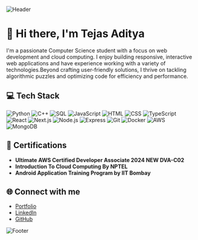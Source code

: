 ![Header](https://capsule-render.vercel.app/api?type=waving&color=gradient&height=100&section=header)

# 👋 Hi there, I'm Tejas Aditya



I'm a passionate Computer Science student with a focus on web development and cloud computing. I enjoy building responsive, interactive web applications and have experience working with a variety of technologies.Beyond crafting user-friendly solutions, I thrive on tackling algorithmic puzzles and optimizing code for efficiency and performance. 

## 💻 Tech Stack
<p> 
<img src="https://img.shields.io/badge/-Python-3776AB?style=for-the-badge&logo=python&logoColor=white" alt="Python"/>
<img src="https://img.shields.io/badge/-C++-00599C?style=for-the-badge&logo=cplusplus&logoColor=white" alt="C++"/>
<img src="https://img.shields.io/badge/-SQL-4479A1?style=for-the-badge&logo=postgresql&logoColor=white" alt="SQL"/>
<img src="https://img.shields.io/badge/-JavaScript-F7DF1E?style=for-the-badge&logo=javascript&logoColor=black" alt="JavaScript"/>
<img src="https://img.shields.io/badge/-HTML-E34F26?style=for-the-badge&logo=html5&logoColor=white" alt="HTML"/>
<img src="https://img.shields.io/badge/-CSS-1572B6?style=for-the-badge&logo=css3&logoColor=white" alt="CSS"/>
<img src="https://img.shields.io/badge/-TypeScript-3178C6?style=for-the-badge&logo=typescript&logoColor=white" alt="TypeScript"/>
<img src="https://img.shields.io/badge/-React-61DAFB?style=for-the-badge&logo=react&logoColor=white" alt="React"/>
<img src="https://img.shields.io/badge/-Next.js-000000?style=for-the-badge&logo=nextdotjs&logoColor=white" alt="Next.js"/>
<img src="https://img.shields.io/badge/-Node.js-339933?style=for-the-badge&logo=nodedotjs&logoColor=white" alt="Node.js"/>
<img src="https://img.shields.io/badge/-Express-000000?style=for-the-badge&logo=express&logoColor=white" alt="Express"/>
<img src="https://img.shields.io/badge/-Git-F05032?style=for-the-badge&logo=git&logoColor=white" alt="Git"/>
<img src="https://img.shields.io/badge/-Docker-2496ED?style=for-the-badge&logo=docker&logoColor=white" alt="Docker"/>
<img src="https://img.shields.io/badge/-AWS-232F3E?style=for-the-badge&logo=amazonaws&logoColor=white" alt="AWS"/>
<img src="https://img.shields.io/badge/-MongoDB-47A248?style=for-the-badge&logo=mongodb&logoColor=white" alt="MongoDB"/>
</p>





## 📜 Certifications

- **Ultimate AWS Certified Developer Associate 2024 NEW DVA-C02**
- **Introduction To Cloud Computing By NPTEL**
- **Android Application Training Program by IIT Bombay**

## 🌐 Connect with me

- [Portfolio](https://tejasaditya-portfolio.vercel.app)
- [LinkedIn](https://linkedin.com/in/tejas-aditya/)
- [GitHub](https://github.com/adityatejas562)

![Footer](https://capsule-render.vercel.app/api?type=waving&color=gradient&height=100&section=footer)
